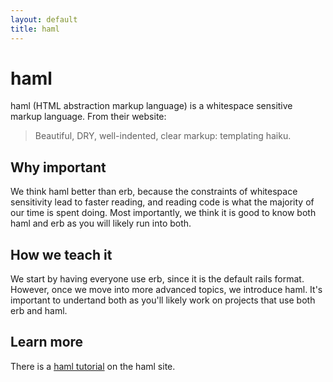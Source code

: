 ```yaml
---
layout: default
title: haml
---
```


haml
===

haml (HTML abstraction markup language) is a whitespace sensitive markup language. From their website:

> Beautiful, DRY,
well-indented, clear markup:
templating haiku.

Why important
---

We think haml better than erb, because the constraints of whitespace sensitivity lead to faster reading, and reading code is what the majority of our time is spent doing. Most importantly, we think it is good to know both haml and erb as you will likely run into both.

How we teach it
---

We start by having everyone use erb, since it is the default rails format.  However, once we move into more advanced topics, we introduce haml.  It's important to undertand both as you'll likely work on projects that use both erb and haml.

Learn more
---

There is a [haml tutorial](http://haml.info/tutorial.html) on the haml site.
